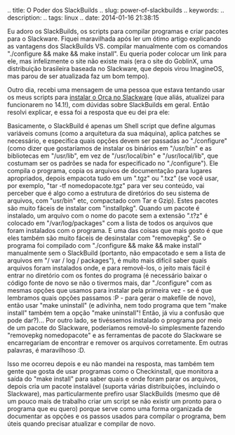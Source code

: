 .. title: O Poder dos SlackBuilds
.. slug: power-of-slackbuilds
.. keywords: 
.. description: 
.. tags: linux
.. date: 2014-01-16 21:38:15

Eu adoro os SlackBuilds, os scripts para compilar programas e criar pacotes para o Slackware. Fiquei maravilhada após ler um ótimo artigo explicando as vantagens dos SlackBuilds VS. compilar manualmente com os comandos "./configure && make && make install". Eu queria poder colocar um link para ele, mas infelizmente o site não existe mais (era o site do GoblinX, uma distribuição brasileira baseada no Slackware, que depois virou ImagineOS, mas parou de ser atualizada faz um bom tempo).

Outro dia, recebi uma mensagem de uma pessoa que estava tentando usar os meus scripts para [instalar o Orca no Slackware][orca-install] (que aliás, atualizei para funcionarem no 14.1!), com dúvidas sobre SlackBuilds em geral. Então resolvi explicar, e essa foi a resposta que eu dei pra ele:

Basicamente, o SlackBuild é apenas um Shell script que define algumas variáveis ​​comuns (como a arquitetura da sua máquina), aplica patches se necessário, e especifica quais opções devem ser passadas ao "./configure" (como dizer que gostaríamos de instalar os binários em "/usr/bin" e as bibliotecas em "/usr/lib", em vez de "/usr/local/bin" e "/usr/local/lib", que costumam ser os padrões se nada for especificado no "./configure"). Ele compila o programa, copia os arquivos de documentação para lugares apropriados, depois empacota tudo em um ".tgz" ou ".txz" (se você usar, por exemplo, "tar -tf nomedopacote.tgz" para ver seu conteúdo, vai perceber que é algo como a estrutura de diretórios do seu sistema de arquivos, com "usr/bin" etc, compactado com Tar e Gzip). Estes pacotes são muito fáceis de instalar com "installpkg". Quando um pacote é instalado, um arquivo com o nome do pacote sem a extensão ".t?z" é colocado em "/var/log/packages" com a lista de todos os arquivos que foram instalados com o programa. E uma das coisas que mais gosto é que eles também são muito fáceis de desinstalar com "removepkg". Se o programa foi compilado com "./configure && make && make install" manualmente sem o SlackBuild (portanto, não empacotado e sem a lista de arquivos em "/ var / log / packages"), é muito mais difícil saber quais arquivos foram instalados onde, e para removê-los, o jeito mais fácil é entrar no diretório com os fontes do programa (é necessário baixar o código fonte de novo se não o tivermos mais, dar "./configure" com as mesmas opções que usamos para instalar pela primeira vez - se é que lembramos quais opções passamos :P - para gerar o makefile de novo), então usar "make uninstall" (e adivinha, nem todo programa que tem "make install" também tem a opção "make uninstall"! Então, já viu a confusão que pode dar?)... Por outro lado, se tivéssemos instalado o programa por meio de um pacote do Slackware, poderíamos removê-lo simplesmente fazendo "removepkg nomedopacote" e as ferramentas de pacote do Slackware se encarregariam de encontrar e remover os arquivos corretamente. Em outras palavras, é maravilhoso :D.

Isso me ocorreu depois e eu não mandei na resposta, mas também tem gente que gosta de usar programas como o Checkinstall, que monitora a saída do "make install" para saber quais e onde foram parar os arquivos, depois cria um pacote instalável (suporta várias distribuições, incluindo o Slackware), mas particularmente prefiro usar SlackBuilds (mesmo que dê um pouco mais de trabalho criar um script se não existir um pronto para o programa que eu quero) porque serve como uma forma organizada de documentar as opções e os passos usados para compilar o programa, bem úteis quando precisar atualizar e compilar de novo.

[orca-install]: /en/blog/installing-orca-on-slackware-14-0